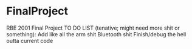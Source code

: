 # FinalProject
RBE 2001 Final Project
TO DO LIST (tenative; might need more shit or something):
Add like all the arm shit
Bluetooth shit
Finish/debug the hell outta current code

